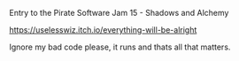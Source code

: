 Entry to the Pirate Software Jam 15 - Shadows and Alchemy

https://uselesswiz.itch.io/everything-will-be-alright

Ignore my bad code please, it runs and thats all that matters.
